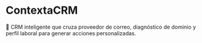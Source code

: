 # ContextaCRM
🧠 CRM inteligente que cruza proveedor de correo, diagnóstico de dominio y perfil laboral para generar acciones personalizadas.
